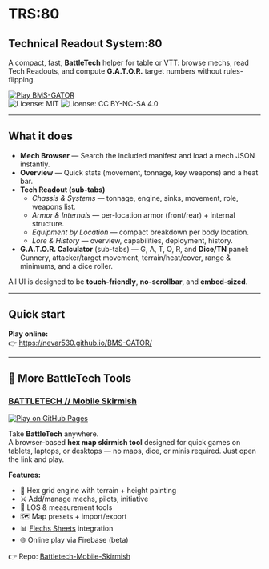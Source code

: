 # TRS:80
## Technical Readout System:80

A compact, fast, **BattleTech** helper for table or VTT: browse mechs, read Tech Readouts, and compute **G.A.T.O.R.** target numbers without rules-flipping.

[![Play BMS-GATOR](https://img.shields.io/badge/%E2%96%B6%EF%B8%8F%20Play%20BMS--GATOR-0b63f6?style=for-the-badge)](https://nevar530.github.io/BMS-GATOR/)
<br>
![License: MIT](https://img.shields.io/badge/Code-MIT-brightgreen)
![License: CC BY-NC-SA 4.0](https://img.shields.io/badge/Data-CC%20BY--NC--SA%204.0-orange)

---

## What it does

- **Mech Browser** — Search the included manifest and load a mech JSON instantly.
- **Overview** — Quick stats (movement, tonnage, key weapons) and a heat bar.
- **Tech Readout (sub-tabs)**  
  - *Chassis & Systems* — tonnage, engine, sinks, movement, role, weapons list.  
  - *Armor & Internals* — per-location armor (front/rear) + internal structure.  
  - *Equipment by Location* — compact breakdown per body location.  
  - *Lore & History* — overview, capabilities, deployment, history.
- **G.A.T.O.R. Calculator** (sub-tabs) — G, A, T, O, R, and **Dice/TN** panel:
  Gunnery, attacker/target movement, terrain/heat/cover, range & minimums, and a dice roller.

All UI is designed to be **touch-friendly**, **no-scrollbar**, and **embed-sized**.

---

## Quick start

**Play online:**  
👉 https://nevar530.github.io/BMS-GATOR/

---

## 🔗 More BattleTech Tools

### [BATTLETECH // Mobile Skirmish](https://nevar530.github.io/Battletech-Mobile-Skirmish/)
[![Play on GitHub Pages](https://img.shields.io/badge/Play%20Now-GitHub%20Pages-brightgreen?style=for-the-badge)](https://nevar530.github.io/Battletech-Mobile-Skirmish/)

Take **BattleTech** anywhere.  
A browser-based **hex map skirmish tool** designed for quick games on tablets, laptops, or desktops — no maps, dice, or minis required. Just open the link and play.

**Features:**
- 🎲 Hex grid engine with terrain + height painting
- ⚔️ Add/manage mechs, pilots, initiative
- 🔭 LOS & measurement tools
- 🗺 Map presets + import/export
- 📊 [Flechs Sheets](https://sheets.flechs.net) integration
- 🌐 Online play via Firebase (beta)

👉 Repo: [Battletech-Mobile-Skirmish](https://github.com/nevar530/Battletech-Mobile-Skirmish)